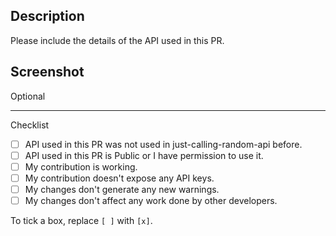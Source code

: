 ## Description

Please include the details of the API used in this PR.

## Screenshot 
Optional

<hr>
Checklist

- [ ] API used in this PR was not used in just-calling-random-api before.
- [ ] API used in this PR is Public or I have permission to use it.
- [ ] My contribution is working.
- [ ] My contribution doesn't expose any API keys.
- [ ] My changes don't generate any new warnings.
- [ ] My changes don't affect any work done by other developers. 

To tick a box, replace `[ ]` with `[x]`. 
